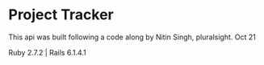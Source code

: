 # Project Tracker

This api was built following a code along by Nitin Singh, pluralsight. Oct 21



Ruby 2.7.2 |
Rails 6.1.4.1

